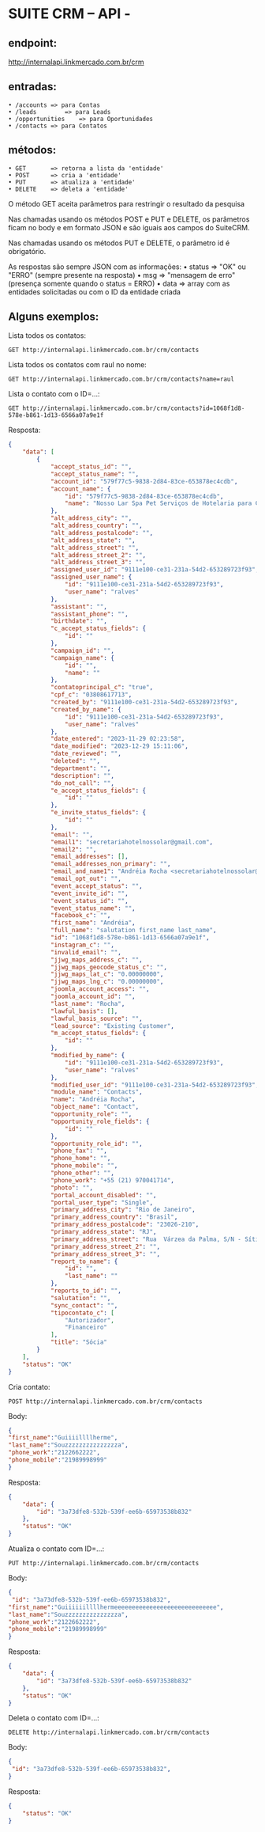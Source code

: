 # SUITE CRM – API -

## endpoint:
http://internalapi.linkmercado.com.br/crm

## entradas:
    • /accounts	=> para Contas
    • /leads		=> para Leads
    • /opportunities	=> para Oportunidades
    • /contacts	=> para Contatos

## métodos:
    • GET		=> retorna a lista da 'entidade'
    • POST		=> cria a 'entidade'
    • PUT		=> atualiza a 'entidade'
    • DELETE	=> deleta a 'entidade'

O método GET aceita parâmetros para restringir o resultado da pesquisa

Nas chamadas usando os métodos POST e PUT e DELETE, os parâ­metros ficam no body e em formato JSON e são iguais aos campos do SuiteCRM.

Nas chamadas usando os métodos PUT e DELETE, o parâmetro id é obrigatório.

As respostas são sempre JSON com as informações:
    • status	=> "OK" ou "ERRO" (sempre presente na resposta)
    • msg	=> "mensagem de erro" (presença somente quando o status = ERRO)
    • data	=> array com as entidades solicitadas ou com o ID da entidade criada


## Alguns exemplos:
Lista todos os contatos:
```http
GET http://internalapi.linkmercado.com.br/crm/contacts
```

Lista todos os contatos com raul no nome:
```http
GET http://internalapi.linkmercado.com.br/crm/contacts?name=raul
```

Lista o contato com o ID=…:
```http
GET http://internalapi.linkmercado.com.br/crm/contacts?id=1068f1d8-578e-b861-1d13-6566a07a9e1f
```
Resposta:
```json
{
    "data": [
        {
            "accept_status_id": "",
            "accept_status_name": "",
            "account_id": "579f77c5-9838-2d84-83ce-653878ec4cdb",
            "account_name": {
                "id": "579f77c5-9838-2d84-83ce-653878ec4cdb",
                "name": "Nosso Lar Spa Pet Serviços de Hotelaria para Cães Ltda ME"
            },
            "alt_address_city": "",
            "alt_address_country": "",
            "alt_address_postalcode": "",
            "alt_address_state": "",
            "alt_address_street": "",
            "alt_address_street_2": "",
            "alt_address_street_3": "",
            "assigned_user_id": "9111e100-ce31-231a-54d2-653289723f93",
            "assigned_user_name": {
                "id": "9111e100-ce31-231a-54d2-653289723f93",
                "user_name": "ralves"
            },
            "assistant": "",
            "assistant_phone": "",
            "birthdate": "",
            "c_accept_status_fields": {
                "id": ""
            },
            "campaign_id": "",
            "campaign_name": {
                "id": "",
                "name": ""
            },
            "contatoprincipal_c": "true",
            "cpf_c": "03808617713",
            "created_by": "9111e100-ce31-231a-54d2-653289723f93",
            "created_by_name": {
                "id": "9111e100-ce31-231a-54d2-653289723f93",
                "user_name": "ralves"
            },
            "date_entered": "2023-11-29 02:23:58",
            "date_modified": "2023-12-29 15:11:06",
            "date_reviewed": "",
            "deleted": "",
            "department": "",
            "description": "",
            "do_not_call": "",
            "e_accept_status_fields": {
                "id": ""
            },
            "e_invite_status_fields": {
                "id": ""
            },
            "email": "",
            "email1": "secretariahotelnossolar@gmail.com",
            "email2": "",
            "email_addresses": [],
            "email_addresses_non_primary": "",
            "email_and_name1": "Andréia Rocha <secretariahotelnossolar@gmail.com>",
            "email_opt_out": "",
            "event_accept_status": "",
            "event_invite_id": "",
            "event_status_id": "",
            "event_status_name": "",
            "facebook_c": "",
            "first_name": "Andréia",
            "full_name": "salutation first_name last_name",
            "id": "1068f1d8-578e-b861-1d13-6566a07a9e1f",
            "instagram_c": "",
            "invalid_email": "",
            "jjwg_maps_address_c": "",
            "jjwg_maps_geocode_status_c": "",
            "jjwg_maps_lat_c": "0.00000000",
            "jjwg_maps_lng_c": "0.00000000",
            "joomla_account_access": "",
            "joomla_account_id": "",
            "last_name": "Rocha",
            "lawful_basis": [],
            "lawful_basis_source": "",
            "lead_source": "Existing Customer",
            "m_accept_status_fields": {
                "id": ""
            },
            "modified_by_name": {
                "id": "9111e100-ce31-231a-54d2-653289723f93",
                "user_name": "ralves"
            },
            "modified_user_id": "9111e100-ce31-231a-54d2-653289723f93",
            "module_name": "Contacts",
            "name": "Andréia Rocha",
            "object_name": "Contact",
            "opportunity_role": "",
            "opportunity_role_fields": {
                "id": ""
            },
            "opportunity_role_id": "",
            "phone_fax": "",
            "phone_home": "",
            "phone_mobile": "",
            "phone_other": "",
            "phone_work": "+55 (21) 970041714",
            "photo": "",
            "portal_account_disabled": "",
            "portal_user_type": "Single",
            "primary_address_city": "Rio de Janeiro",
            "primary_address_country": "Brasil",
            "primary_address_postalcode": "23026-210",
            "primary_address_state": "RJ",
            "primary_address_street": "Rua  Várzea da Palma, S/N - Sítio 15, 0\nLt 13 ao 16",
            "primary_address_street_2": "",
            "primary_address_street_3": "",
            "report_to_name": {
                "id": "",
                "last_name": ""
            },
            "reports_to_id": "",
            "salutation": "",
            "sync_contact": "",
            "tipocontato_c": [
                "Autorizador",
                "Financeiro"
            ],
            "title": "Sócia"
        }
    ],
    "status": "OK"
}
```

Cria contato:
```http
POST http://internalapi.linkmercado.com.br/crm/contacts
```
Body:
```json
{
"first_name":"Guiiiillllherme", 
"last_name":"Souzzzzzzzzzzzzzzza", 
"phone_work":"2122662222", 
"phone_mobile":"21989998999"
}
```
Resposta:
```json
{
    "data": {
        "id": "3a73dfe8-532b-539f-ee6b-65973538b832"
    },
    "status": "OK"
}
```

Atualiza o contato com ID=...:
```http
PUT http://internalapi.linkmercado.com.br/crm/contacts
```
Body:
```json
{
 "id": "3a73dfe8-532b-539f-ee6b-65973538b832",
"first_name":"Guiiiiiillllhermeeeeeeeeeeeeeeeeeeeeeeeeeeeee", 
"last_name":"Souzzzzzzzzzzzzzzza", 
"phone_work":"2122662222", 
"phone_mobile":"21989998999"
}
```
Resposta:
```json
{
    "data": {
        "id": "3a73dfe8-532b-539f-ee6b-65973538b832"
    },
    "status": "OK"
}
```

Deleta o contato com ID=…:
```http
DELETE http://internalapi.linkmercado.com.br/crm/contacts
```
Body:
```json
{
 "id": "3a73dfe8-532b-539f-ee6b-65973538b832",
}
```
Resposta:
```json
{
    "status": "OK"
}
```